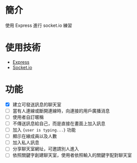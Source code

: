 # 簡介
使用 Express 進行 socket.io 練習

# 使用技術
- [Express](https://expressjs.com/zh-tw)
- [Socket.io](https://socket.io)

# 功能
- [x] 建立可發送訊息的聊天室
- [ ] 當有人連線或斷開連線時，向連接的用戶廣播消息
- [ ] 使用者自訂暱稱
- [ ] 不傳送訊息給自己，而是直接在畫面上加入訊息
- [ ] 加入 `{user is typing...}` 功能
- [ ] 顯示在線成員以及人數
- [ ] 加入私人訊息
- [ ] 分享聊天室網址，可邀請別人進入
- [ ] 依照關鍵字創建聊天室，使用者依照輸入的關鍵字配對聊天室
